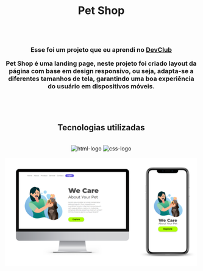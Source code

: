 <div align="center">
<H1>Pet Shop</h1>
<br>
<br>
<h3>Esse foi um projeto que eu aprendi no <a href="https://rodolfomori.com.br/devclub">DevClub</a>
<p>Pet Shop é uma landing page, neste projeto foi criado layout da página com base em design responsivo, ou seja, adapta-se a diferentes tamanhos de tela, garantindo uma boa experiência do usuário em dispositivos móveis.</p>
<br>
<br>
<h2> Tecnologias utilizadas</h2>
<br>
 <img src="https://img.shields.io/badge/HTML5-E34F26?style=for-the-badge&logo=html5&logoColor=white" alt="html-logo"/>
 <img src="https://img.shields.io/badge/CSS3-1572B6?style=for-the-badge&logo=css3&logoColor=white" alt="css-logo"/>
<br>
<br>
<img src="https://github.com/gabrielabade/pet_shop_landing_page/blob/master/img/versao-desktop-e-mobile.png?raw=true" alt="versao-desktop-e-mobile" width="550px"/>

</div>
